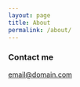 ```yaml
---
layout: page
title: About
permalink: /about/
---
```


### Contact me

[email@domain.com](mailto:237476161@qq.com)
